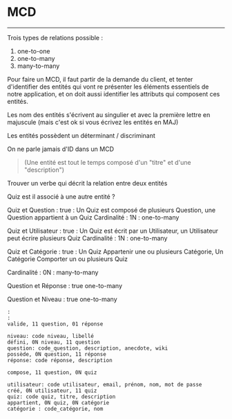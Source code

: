 # MCD

---

Trois types de relations possible :

1. one-to-one
2. one-to-many
3. many-to-many

Pour faire un MCD, il faut partir de la demande du client, et tenter d'identifier des entités qui vont re présenter les éléments essentiels de notre application, et on doit aussi identifier les attributs qui composent ces entités.

Les nom des entités s'écrivent au singulier et avec la première lettre en majuscule (mais c'est ok si vous écrivez les entités en MAJ)

Les entités possèdent un déterminant / discriminant

On ne parle jamais d'ID dans un MCD

> (Une entité est tout le temps composé d'un "titre" et d'une "description")

Trouver un verbe qui décrit la relation entre deux entités

Quiz est il associé à une autre entité ?

Quiz et Question : true : Un Quiz est composé de plusieurs Question, une Question appartient à un Quiz
Cardinalité : 1N : one-to-many

Quiz et Utilisateur : true : Un Quiz est écrit par un Utilisateur, un Utilisateur peut écrire plusieurs Quiz
Cardinalité : 1N : one-to-many

Quiz et Catégorie : true : Un Quiz Appartenir une ou plusieurs Catégorie, Un Catégorie Comporter un ou plusieurs Quiz

Cardinalité : 0N : many-to-many

Question et Réponse : true one-to-many

Question et Niveau : true one-to-many

```
:
:
valide, 11 question, 01 réponse

niveau: code niveau, libellé
défini, 0N niveau, 11 question
question: code_question, description, anecdote, wiki
possède, 0N question, 11 réponse
réponse: code réponse, description

compose, 11 question, 0N quiz

utilisateur: code utilisateur, email, prénom, nom, mot de passe
créé, 0N utilisateur, 11 quiz
quiz: code quiz, titre, description
appartient, 0N quiz, 0N catégorie
catégorie : code_catégorie, nom
```
